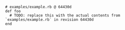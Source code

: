     # examples/example.rb @ 64430d
    def foo
      # TODO: replace this with the actual contents from `examples/example.rb` in revision 64430d
    end
